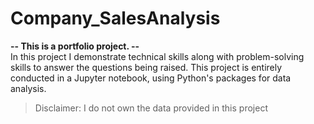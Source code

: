 # Company_SalesAnalysis

**-- This is a portfolio project. --** <br>
In this project I demonstrate technical skills along with problem-solving skills to answer the questions being raised. This project is entirely conducted in a Jupyter notebook, using Python's packages for data analysis.
<br>
> Disclaimer: I do not own the data provided in this project
